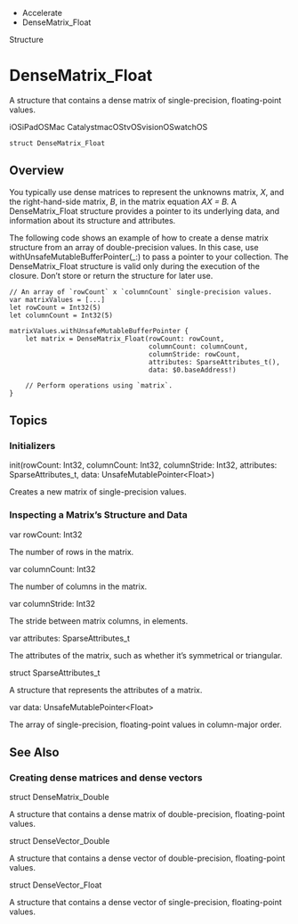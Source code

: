 

- Accelerate
-  DenseMatrix_Float 

Structure

# DenseMatrix_Float

A structure that contains a dense matrix of single-precision, floating-point values.

iOSiPadOSMac CatalystmacOStvOSvisionOSwatchOS

``` source
struct DenseMatrix_Float
```

## Overview

You typically use dense matrices to represent the unknowns matrix, *X*, and the right-hand-side matrix, *B*, in the matrix equation *AX = B.* A DenseMatrix_Float structure provides a pointer to its underlying data, and information about its structure and attributes.

The following code shows an example of how to create a dense matrix structure from an array of double-precision values. In this case, use withUnsafeMutableBufferPointer(_:) to pass a pointer to your collection. The DenseMatrix_Float structure is valid only during the execution of the closure. Don’t store or return the structure for later use.

```
// An array of `rowCount` x `columnCount` single-precision values.
var matrixValues = [...]
let rowCount = Int32(5)
let columnCount = Int32(5)

matrixValues.withUnsafeMutableBufferPointer {
    let matrix = DenseMatrix_Float(rowCount: rowCount,
                                   columnCount: columnCount,
                                   columnStride: rowCount,
                                   attributes: SparseAttributes_t(),
                                   data: $0.baseAddress!)

    // Perform operations using `matrix`.
}
```

## Topics

### Initializers

init(rowCount: Int32, columnCount: Int32, columnStride: Int32, attributes: SparseAttributes_t, data: UnsafeMutablePointer&lt;Float>)

Creates a new matrix of single-precision values.

### Inspecting a Matrix’s Structure and Data

var rowCount: Int32

The number of rows in the matrix.

var columnCount: Int32

The number of columns in the matrix.

var columnStride: Int32

The stride between matrix columns, in elements.

var attributes: SparseAttributes_t

The attributes of the matrix, such as whether it’s symmetrical or triangular.

struct SparseAttributes_t

A structure that represents the attributes of a matrix.

var data: UnsafeMutablePointer&lt;Float>

The array of single-precision, floating-point values in column-major order.

## See Also

### Creating dense matrices and dense vectors

struct DenseMatrix_Double

A structure that contains a dense matrix of double-precision, floating-point values.

struct DenseVector_Double

A structure that contains a dense vector of double-precision, floating-point values.

struct DenseVector_Float

A structure that contains a dense vector of single-precision, floating-point values.

